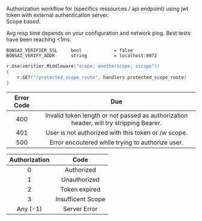 Authorization workflow for (specifics ressources / api endpoint) using jwt token with external authentication server. <br />
Scope based.

Avg resp time depends on your configuration and network ping.
Best tests have been reaching <1ms.

```
BONSAI_VERIFIER_SSL		bool			= false
BONSAI_VERIFY_ADDR		string			= localhost:8972
```


```Go
r.Use(verifier.Middleware("scope; anotherscope; sscope"))
{
	r.GET("/protected_scope_route", handlers.protected_scope_route)
}

```

| 	Error Code	| Due 																						|
|:-------------:|:-----------------------------------------------------------------------------------------:|
|	400			| Invalid token length or not passed as authorization header, will try stripping Bearer. 	|
|	401			| User is not authorized with this token or /w scope. 										|
|	500			| Error encoutered while trying to authorize user. 											|



| Authorization  	|	Code	   			|
|:-----------------:|:---------------------:|
|	0				| Authorized		 	|
|	1				| Unauthorized		 	|
|	2				| Token expired			|
|	3				| Insufficent Scope		|
|	Any	(-1)		| Server Error			|
